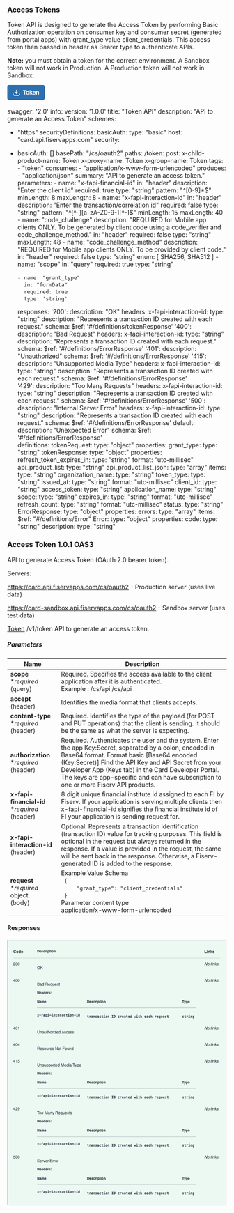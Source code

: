 ### Access Tokens



Token API is designed to generate the Access Token by performing Basic Authorization operation on consumer key and consumer secret (generated from portal apps) with grant_type value client_credentials. This access token then passed in header as Bearer type to authenticate APIs.

**Note:** you must obtain a token for the correct environment.  A Sandbox token will not work in Production. A Production token will not work in Sandbox.


[![Token](assets/images/token-button.png)](https://card-dit1-dsp.apimz.onefiserv.net:8079/tou/2637/915)


swagger: '2.0'
info:
  version: '1.0.0'
  title: "Token API"
  description: "API to generate an Access Token"
schemes:
  - "https"
securityDefinitions:
  basicAuth:
    type: "basic"
host: "card.api.fiservapps.com"
security:
  - basicAuth: []
basePath: "/cs/oauth2"
paths:
  /token:
    post:
      x-child-product-name: Token
      x-proxy-name: Token
      x-group-name: Token
      tags:
        - "token"
      consumes:
        - "application/x-www-form-urlencoded"
      produces:
        - "application/json"
      summary: "API to generate an access token."
      parameters:
        - name: "x-fapi-financial-id"
          in: "header"
          description: "Enter the client id"
          required: true
          type: "string"
          pattern: "^[0-9]*$"
          minLength: 8
          maxLength: 8
        - name: "x-fapi-interaction-id"
          in: "header"
          description: "Enter the transaction/correlation id"
          required: false
          type: "string"
          pattern: "^[^-][a-zA-Z0-9-][^-]$"
          minLength: 15
          maxLength: 40          
        - name: "code_challenge"
          description:  "REQUIRED for Mobile app clients ONLY. To be generated by client code using a code_verifier and code_challenge_method."
          in: "header"
          required: false
          type: "string"
          maxLength: 48
        - name: "code_challenge_method"
          description:  "REQUIRED for Mobile app clients ONLY. To be provided by client code."
          in: "header"
          required: false
          type: "string"
          enum:
            [
            SHA256,
            SHA512
            ]
        - name: "scope"
          in: "query"
          required: true
          type: "string"
          
        - name: "grant_type"
          in: "formData"
          required: true
          type: 'string'
      responses:
        '200':
          description: "OK"
          headers:
            x-fapi-interaction-id:
              type: "string"
              description:  "Represents a transaction ID created with each request."
          schema:
            $ref: '#/definitions/tokenResponse'
        '400':
          description: "Bad Request"
          headers:
            x-fapi-interaction-id:
              type: "string"
              description:  "Represents a transaction ID created with each request."
          schema:
            $ref: '#/definitions/ErrorResponse'
        '401':
          description: "Unauthorized"
          schema:
            $ref: '#/definitions/ErrorResponse'
        '415':
          description: "Unsupported Media Type"
          headers:
            x-fapi-interaction-id:
              type: "string"
              description:  "Represents a transaction ID created with each request."
          schema:
            $ref: '#/definitions/ErrorResponse'    
        '429':
          description: "Too Many Requests"
          headers:
            x-fapi-interaction-id:
              type: "string"
              description:  "Represents a transaction ID created with each request."
          schema:
            $ref: '#/definitions/ErrorResponse'
        '500':
          description: "Internal Server Error"
          headers:
            x-fapi-interaction-id:
              type: "string"
              description:  "Represents a transaction ID created with each request."
          schema:
            $ref: '#/definitions/ErrorResponse'
        default:
          description: "Unexpected Error"
          schema:
            $ref: '#/definitions/ErrorResponse'    
definitions:
  tokenRequest:
    type: "object"
    properties:
      grant_type:
        type: "string"
  tokenResponse:
    type: "object"
    properties:
      refresh_token_expires_in:
        type: "string"
        format: "utc-millisec"
      api_product_list:
        type: "string"
      api_product_list_json:
        type: "array"
        items:
          type: "string"
      organization_name:
        type: "string"
      token_type:
        type: "string"
      issued_at:
        type: "string"
        format: "utc-millisec"
      client_id:
        type: "string"
      access_token:
        type: "string"
      application_name:
        type: "string"
      scope:
        type: "string"
      expires_in:
        type: "string"
        format: "utc-millisec"
      refresh_count:
        type: "string"
        format: "utc-millisec"
      status:
        type: "string"
  ErrorResponse:
    type: "object"
    properties:
      errors:
        type: "array"
        items:
         $ref: "#/definitions/Error"
  Error:
    type: "object"
    properties:
      code:
        type: "string"
      description:
        type: "string"









### Access Token   **1.0.1  OAS3**

API to generate Access Token (OAuth 2.0 bearer token).

Servers:

https://card.api.fiservapps.com/cs/oauth2 - Production server (uses live data)

https://card-sandbox.api.fiservapps.com/cs/oauth2 - Sandbox server (uses test data)




[Token](https://card.developer.fiserv.com/apis/token1#/Token:~:text=Token-,POST,-/v1/token)      /v1/token API to generate an access token.

##### Parameters

|                          Name                                |   Description                                                                                                                                                                                                                                                                                                                                     |
|--------------------------------------------------------------|---------------------------------------------------------------------------------------------------------------------------------------------------------------------------------------------------------------------------------------------------------------------------------------------------------------------------------------------------|
|   **scope** **required*<br>(query)                 |   Required. Specifies the access available to the client application after it is authenticated.   <br>Example : /cs/api   /cs/api                                                                                                                                                                                                                                     |
|   **accept**           <br>(header)                 |   Identifies the media format that clients accepts.                                                                                                                                                                                                                                                                                                               |
|   **content-type** **required*<br>(header)         |   Required. Identifies the type of the payload (for POST and PUT operations) that the client is sending. It should be the same as what the server is expecting.                                                                                                                                                                                                   |
|   **authorization** **required*<br>(header)        |   Required. Authenticates the user and the system. Enter the app Key:Secret, separated by a colon, encoded in Base64 format. Format basic [Base64 encoded (Key:Secret)] Find the API Key and API Secret from your Developer App (Keys tab) in the Card Developer Portal. The keys are app-specific and can have subscription to one or more Fiserv API products.  |
|   **x-fapi-financial-id** **required*<br>(header)  |   8 digit unique financial institute id assigned to each FI by Fiserv. If your application is serving multiple clients then x-fapi-financial-id signifies the financial institute id of FI your application is sending request for.                                                                                                                               |
|   **x-fapi-interaction-id**<br>(header)  |   Optional. Represents a transaction identification (transaction ID) value for tracking purposes. This field is optional in the request but always returned in the response. If a value is provided in the request, the same will be sent back in the response. Otherwise, a Fiserv-generated ID is added to the response.                                        |
|   **request** **required*<br>object       <br>(body)           |   Example Value   		Schema  <br>``` {```<br>```     "grant_type": "client_credentials"```<br>```  } ```  <br>Parameter content type   <br>application/x-www-form-urlencoded                                                                                                                                                                                                                              |

#### Responses

![carefully-crafted Markdown table](assets/images/responses-access-token.png)
